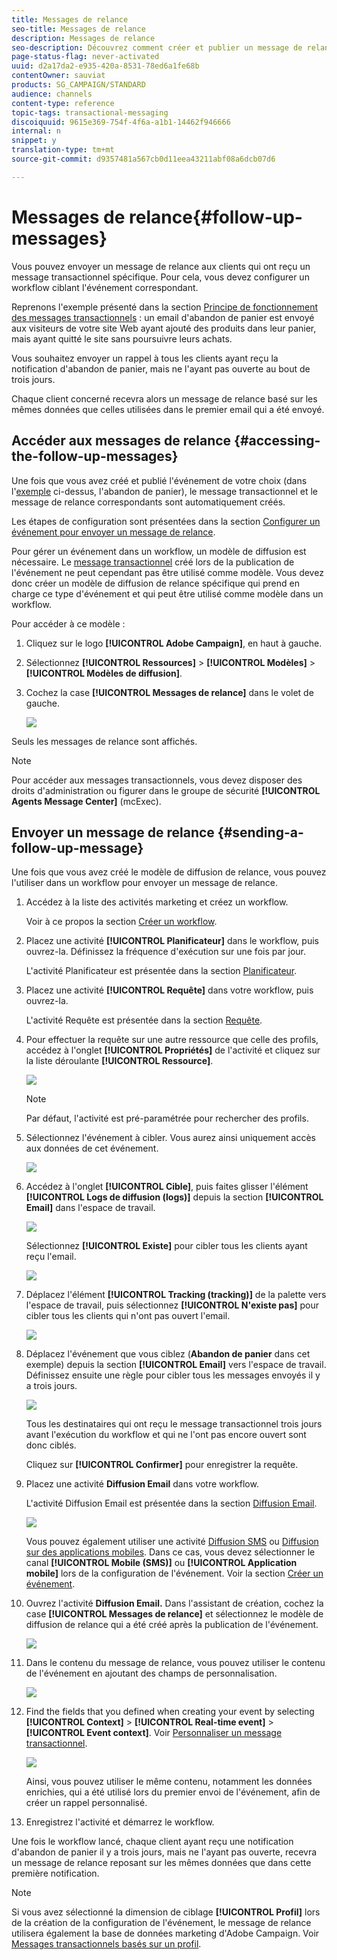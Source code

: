 ```yaml
---
title: Messages de relance
seo-title: Messages de relance
description: Messages de relance
seo-description: Découvrez comment créer et publier un message de relance.
page-status-flag: never-activated
uuid: d2a17da2-e935-420a-8531-78ed6a1fe68b
contentOwner: sauviat
products: SG_CAMPAIGN/STANDARD
audience: channels
content-type: reference
topic-tags: transactional-messaging
discoiquuid: 9615e369-754f-4f6a-a1b1-14462f946666
internal: n
snippet: y
translation-type: tm+mt
source-git-commit: d9357481a567cb0d11eea43211abf08a6dcb07d6

---
```



# Messages de relance{#follow-up-messages}

Vous pouvez envoyer un message de relance aux clients qui ont reçu un message transactionnel spécifique. Pour cela, vous devez configurer un workflow ciblant l'événement correspondant.

Reprenons l'exemple présenté dans la section [Principe de fonctionnement des messages transactionnels](../../channels/using/about-transactional-messaging.md#transactional-messaging-operating-principle) : un email d'abandon de panier est envoyé aux visiteurs de votre site Web ayant ajouté des produits dans leur panier, mais ayant quitté le site sans poursuivre leurs achats.

Vous souhaitez envoyer un rappel à tous les clients ayant reçu la notification d'abandon de panier, mais ne l'ayant pas ouverte au bout de trois jours.

Chaque client concerné recevra alors un message de relance basé sur les mêmes données que celles utilisées dans le premier email qui a été envoyé.

## Accéder aux messages de relance  {#accessing-the-follow-up-messages}

Une fois que vous avez créé et publié l'événement de votre choix (dans l'[exemple](../../channels/using/about-transactional-messaging.md#transactional-messaging-operating-principle) ci-dessus, l'abandon de panier), le message transactionnel et le message de relance correspondants sont automatiquement créés.

Les étapes de configuration sont présentées dans la section [Configurer un événement pour envoyer un message de relance](../../administration/using/configuring-transactional-messaging.md#use-case--configuring-an-event-to-send-a-transactional-message).

Pour gérer un événement dans un workflow, un modèle de diffusion est nécessaire. Le [message transactionnel](../../channels/using/event-transactional-messages.md) créé lors de la publication de l'événement ne peut cependant pas être utilisé comme modèle. Vous devez donc créer un modèle de diffusion de relance spécifique qui prend en charge ce type d'événement et qui peut être utilisé comme modèle dans un workflow.

Pour accéder à ce modèle :

1. Cliquez sur le logo **[!UICONTROL Adobe Campaign]**, en haut à gauche.
1. Sélectionnez **[!UICONTROL Ressources]** &gt; **[!UICONTROL Modèles]** &gt; **[!UICONTROL Modèles de diffusion]**.
1. Cochez la case **[!UICONTROL Messages de relance]** dans le volet de gauche.

   ![](assets/message-center_follow-up-search.png)

Seuls les messages de relance sont affichés.

>[!NOTE]
>
>Pour accéder aux messages transactionnels, vous devez disposer des droits d'administration ou figurer dans le groupe de sécurité **[!UICONTROL Agents Message Center]** (mcExec).

## Envoyer un message de relance {#sending-a-follow-up-message}

Une fois que vous avez créé le modèle de diffusion de relance, vous pouvez l'utiliser dans un workflow pour envoyer un message de relance.

1. Accédez à la liste des activités marketing et créez un workflow.

   Voir à ce propos la section [Créer un workflow](../../automating/using/building-a-workflow.md#creating-a-workflow).

1. Placez une activité **[!UICONTROL Planificateur]** dans le workflow, puis ouvrez-la. Définissez la fréquence d'exécution sur une fois par jour.

   L'activité Planificateur est présentée dans la section [Planificateur](../../automating/using/scheduler.md).

1. Placez une activité **[!UICONTROL Requête]** dans votre workflow, puis ouvrez-la.

   L'activité Requête est présentée dans la section [Requête](../../automating/using/query.md).

1. Pour effectuer la requête sur une autre ressource que celle des profils, accédez à l'onglet **[!UICONTROL Propriétés]** de l'activité et cliquez sur la liste déroulante **[!UICONTROL Ressource]**.

   ![](assets/message-center_follow-up-query-properties.png)

   >[!NOTE]
   >
   >Par défaut, l'activité est pré-paramétrée pour rechercher des profils.

1. Sélectionnez l'événement à cibler. Vous aurez ainsi uniquement accès aux données de cet événement.

   ![](assets/message-center_follow-up-query-resource.png)

1. Accédez à l'onglet **[!UICONTROL Cible]**, puis faites glisser l'élément **[!UICONTROL Logs de diffusion (logs)]** depuis la section **[!UICONTROL Email]** dans l'espace de travail.

   ![](assets/message-center_follow-up-delivery-logs.png)

   Sélectionnez **[!UICONTROL Existe]** pour cibler tous les clients ayant reçu l'email.

   ![](assets/message-center_follow-up-delivery-logs-exists.png)

1. Déplacez l'élément **[!UICONTROL Tracking (tracking)]** de la palette vers l'espace de travail, puis sélectionnez **[!UICONTROL N'existe pas]** pour cibler tous les clients qui n'ont pas ouvert l'email.

   ![](assets/message-center_follow-up-delivery-and-tracking-logs.png)

1. Déplacez l'événement que vous ciblez (**Abandon de panier** dans cet exemple) depuis la section **[!UICONTROL Email]** vers l'espace de travail. Définissez ensuite une règle pour cibler tous les messages envoyés il y a trois jours.

   ![](assets/message-center_follow-up-created.png)

   Tous les destinataires qui ont reçu le message transactionnel trois jours avant l'exécution du workflow et qui ne l'ont pas encore ouvert sont donc ciblés.

   Cliquez sur **[!UICONTROL Confirmer]** pour enregistrer la requête.

1. Placez une activité **Diffusion Email** dans votre workflow.

   L'activité Diffusion Email est présentée dans la section [Diffusion Email](../../automating/using/email-delivery.md).

   ![](assets/message-center_follow-up-workflow.png)

   Vous pouvez également utiliser une activité [Diffusion SMS](../../automating/using/sms-delivery.md) ou [Diffusion sur des applications mobiles](../../automating/using/push-notification-delivery.md). Dans ce cas, vous devez sélectionner le canal **[!UICONTROL Mobile (SMS)]** ou **[!UICONTROL Application mobile]** lors de la configuration de l'événement. Voir la section [Créer un événement](../../administration/using/configuring-transactional-messaging.md#creating-an-event).

1. Ouvrez l'activité **Diffusion Email.** Dans l'assistant de création, cochez la case **[!UICONTROL Messages de relance]** et sélectionnez le modèle de diffusion de relance qui a été créé après la publication de l'événement.

   ![](assets/message-center_follow-up-template.png)

1. Dans le contenu du message de relance, vous pouvez utiliser le contenu de l'événement en ajoutant des champs de personnalisation.

   ![](assets/message-center_follow-up-content.png)

1. Find the fields that you defined when creating your event by selecting **[!UICONTROL Context]** &gt; **[!UICONTROL Real-time event]** &gt; **[!UICONTROL Event context]**. Voir [Personnaliser un message transactionnel](../../channels/using/event-transactional-messages.md#personalizing-a-transactional-message).

   ![](assets/message-center_follow-up-personalization.png)

   Ainsi, vous pouvez utiliser le même contenu, notamment les données enrichies, qui a été utilisé lors du premier envoi de l'événement, afin de créer un rappel personnalisé.

1. Enregistrez l'activité et démarrez le workflow.

Une fois le workflow lancé, chaque client ayant reçu une notification d'abandon de panier il y a trois jours, mais ne l'ayant pas ouverte, recevra un message de relance reposant sur les mêmes données que dans cette première notification.

>[!NOTE]
>
>Si vous avez sélectionné la dimension de ciblage **[!UICONTROL Profil]** lors de la création de la configuration de l'événement, le message de relance utilisera également la base de données marketing d'Adobe Campaign. Voir [Messages transactionnels basés sur un profil](../../channels/using/profile-transactional-messages.md).

